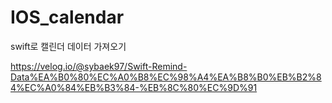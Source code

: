 # IOS_calendar
swift로 캘린더 데이터 가져오기


https://velog.io/@sybaek97/Swift-Remind-Data%EA%B0%80%EC%A0%B8%EC%98%A4%EA%B8%B0%EB%B2%84%EC%A0%84%EB%B3%84-%EB%8C%80%EC%9D%91
